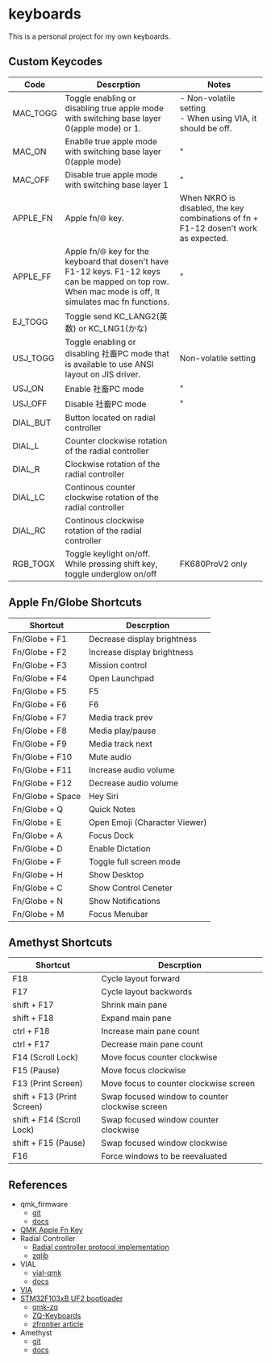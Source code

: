 # keyboards
This is a personal project for my own keyboards.

## Custom Keycodes
| Code | Descrption| Notes|
|------|-----------|--------
| MAC_TOGG | Toggle enabling or disabling true apple mode with switching base layer 0(apple mode) or 1. | - Non-volatile setting<br/> - When using VIA, it should be off.|
| MAC_ON | Enablle true apple mode with switching base layer 0(apple mode) |"|
| MAC_OFF | Disable true apple mode with switching base layer 1 |"|
| APPLE_FN | Apple fn/🌐 key. |When NKRO is disabled, the key combinations of fn + F1-12 dosen't work as expected.|
| APPLE_FF | Apple fn/🌐 key for the keyboard that dosen't have F1-12 keys. F1-12 keys can be mapped on top row. When mac mode is off, It simulates mac fn functions. |"|
| EJ_TOGG | Toggle send KC_LANG2(英数) or KC_LNG1(かな) ||
| USJ_TOGG | Toggle enabling or disabling 社畜PC mode that is available to use ANSI layout on JIS driver. |Non-volatile setting|
| USJ_ON | Enable 社畜PC mode |"|
| USJ_OFF | Disable 社畜PC mode |"|
| DIAL_BUT | Button located on radial controller ||
| DIAL_L| Counter clockwise rotation of the radial controller ||
| DIAL_R| Clockwise rotation of the radial controller ||
| DIAL_LC| Continous counter clockwise rotation of the radial controller ||
| DIAL_RC| Continous clockwise rotation of the radial controller ||
| RGB_TOGX | Toggle keylight on/off. While pressing shift key, toggle underglow on/off  | FK680ProV2 only |

## Apple Fn/Globe Shortcuts
|Shortcut|Descrption|
|--------|----------|
| Fn/Globe + F1 | Decrease display brightness |
| Fn/Globe + F2 | Increase display brightness |
| Fn/Globe + F3 | Mission control |
| Fn/Globe + F4 | Open Launchpad |
| Fn/Globe + F5 |  F5 |
| Fn/Globe + F6 |  F6 |
| Fn/Globe + F7 | Media track prev |
| Fn/Globe + F8 | Media play/pause |
| Fn/Globe + F9 | Media track next |
| Fn/Globe + F10 | Mute audio |
| Fn/Globe + F11 | Increase audio volume|
| Fn/Globe + F12 | Decrease audio volume|
| Fn/Globe + Space | Hey Siri |
| Fn/Globe + Q | Quick Notes |
| Fn/Globe + E | Open Emoji (Character Viewer) |
| Fn/Globe + A | Focus Dock |
| Fn/Globe + D | Enable Dictation |
| Fn/Globe + F | Toggle full screen mode |
| Fn/Globe + H | Show Desktop |
| Fn/Globe + C | Show Control Ceneter |
| Fn/Globe + N | Show Notifications |
| Fn/Globe + M | Focus Menubar |

## Amethyst Shortcuts
|Shortcut|Descrption|
|--------|----------|
| F18 | Cycle layout forward |
| F17 | Cycle layout backwords |
| shift + F17 | Shrink main pane |
| shift + F18 | Expand main pane |
| ctrl + F18 | Increase main pane count |
| ctrl + F17 | Decrease main pane count |
| F14 (Scroll Lock) | Move focus counter clockwise |
| F15 (Pause) | Move focus clockwise |
| F13 (Print Screen) | Move focus to counter clockwise screen |
| shift + F13 (Print Screen) | Swap focused window to counter clockwise screen |
| shift + F14 (Scroll Lock) | Swap focused window counter clockwise |
| shift + F15 (Pause) | Swap focused window clockwise |
| F16 | Force windows to be reevaluated |

## References
- qmk_firmware
  - [git](https://github.com/qmk/qmk_firmware)
  - [docs](https://docs.qmk.fm/#/)
- [QMK Apple Fn Key](https://gist.github.com/fauxpark/010dcf5d6377c3a71ac98ce37414c6c4)
- Radial Controller
  - [Radial controller protocol implementation](https://docs.microsoft.com/en-us/windows-hardware/design/component-guidelines/radial-controller-protocol-implementation)
  - [zqlib](https://github.com/zhaqian12/qmk_firmware/blob/zhaqian/keyboards/zhaqian/readme.md)
- VIAL
  - [vial-qmk](https://github.com/vial-kb/vial-qmk)
  - [docs](https://get.vial.today/)
- [VIA](https://www.caniusevia.com/)
- [STM32F103xB UF2 bootloader](https://github.com/mmoskal/uf2-stm32f103)
  - [qmk-zq](https://github.com/zhaqian12/qmk_firmware)
  - [ZQ-Keyboards](https://github.com/zhaqian12/ZQ-Keyboard)
  - [zfrontier article](https://www.zfrontier.com/app/flow/eMzZjJZRgP6z)
- Amethyst
  - [git](https://github.com/ianyh/Amethyst)
  - [docs](https://ianyh.com/amethyst)
